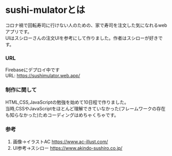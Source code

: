 # sushi-mulatorとは
コロナ禍で回転寿司に行けない人のための、家で寿司を注文した気になれるwebアプリです。  
UIはスシローさんの注文UIを参考にして作りました。作者はスシローが好きです。  
  

### URL
Firebaseにデプロイ中です  
URL:  <https://sushimulator.web.app/>
  
### 制作に関して
HTML,CSS,JavaScriptの勉強を始めて10日程で作りました。  
当時,CSSやJavaScriptをほとんど理解できていなかった(フレームワークの存在も知らなかった)ためコーディングはめちゃくちゃです。
  

### 参考  
1. 画像→イラストAC
https://www.ac-illust.com/
2. UI参考→スシロー
https://www.akindo-sushiro.co.jp/
